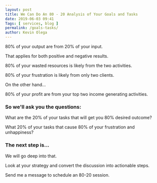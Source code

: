```yaml
--- 
layout: post 
title: We Can Do An 80 - 20 Analysis of Your Goals and Tasks
date: 2019-06-03 09:41
Tags: [ services, blog ]
permalink: /goals-tasks/ 
author: Kevin Olega 
--- 
```

80% of your output are from 20% of your input.

That applies for both positive and negative results.

80% of your wasted resources is likely from the two activities.

80% of your frustration is likely from only two clients.

On the other hand...

80% of your profit are from your top two income generating activities.

### So we'll ask you the questions:

What are the 20% of your tasks that will get you 80% desired outcome?

What 20% of your tasks that cause 80% of your frustration and unhappiness?

### The next step is...

We will go deep into that.

Look at your strategy and convert the discussion into actionable steps.

Send me a message to schedule an 80-20 session.